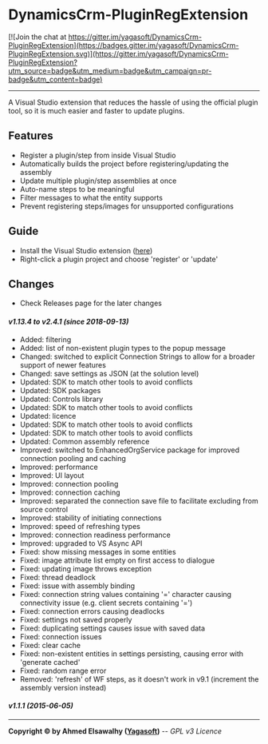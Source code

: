 # DynamicsCrm-PluginRegExtension

[![Join the chat at https://gitter.im/yagasoft/DynamicsCrm-PluginRegExtension](https://badges.gitter.im/yagasoft/DynamicsCrm-PluginRegExtension.svg)](https://gitter.im/yagasoft/DynamicsCrm-PluginRegExtension?utm_source=badge&utm_medium=badge&utm_campaign=pr-badge&utm_content=badge)

---

A Visual Studio extension that reduces the hassle of using the official plugin tool, so it is much easier and faster to update plugins.

## Features

  + Register a plugin/step from inside Visual Studio
  + Automatically builds the project before registering/updating the assembly
  + Update multiple plugin/step assemblies at once
  + Auto-name steps to be meaningful
  + Filter messages to what the entity supports
  + Prevent registering steps/images for unsupported configurations

## Guide

+ Install the Visual Studio extension ([here](https://marketplace.visualstudio.com/items?itemName=Yagasoft.CrmPluginRegExt))
+ Right-click a plugin project and choose 'register' or 'update'

## Changes
+ Check Releases page for the later changes
#### _v1.13.4 to v2.4.1 (since 2018-09-13)_
+ Added: filtering
+ Added: list of non-existent plugin types to the popup message
+ Changed: switched to explicit Connection Strings to allow for a broader support of newer features
+ Changed: save settings as JSON (at the solution level)
+ Updated: SDK to match other tools to avoid conflicts
+ Updated: SDK packages
+ Updated: Controls library
+ Updated: SDK to match other tools to avoid conflicts
+ Updated: licence
+ Updated: SDK to match other tools to avoid conflicts
+ Updated: SDK to match other tools to avoid conflicts
+ Updated: Common assembly reference
+ Improved: switched to EnhancedOrgService package for improved connection pooling and caching
+ Improved: performance
+ Improved: UI layout
+ Improved: connection pooling
+ Improved: connection caching
+ Improved: separated the connection save file to facilitate excluding from source control
+ Improved: stability of initiating connections
+ Improved: speed of refreshing types
+ Improved: connection readiness performance
+ Improved: upgraded to VS Async API
+ Fixed: show missing messages in some entities
+ Fixed: image attribute list empty on first access to dialogue
+ Fixed: updating image throws exception
+ Fixed: thread deadlock
+ Fixed: issue with assembly binding
+ Fixed: connection string values containing '=' character causing connectivity issue (e.g. client secrets containing '=')
+ Fixed: connection errors causing deadlocks
+ Fixed: settings not saved properly
+ Fixed: duplicating settings causes issue with saved data
+ Fixed: connection issues
+ Fixed: clear cache
+ Fixed: non-existent entities in settings persisting, causing error with 'generate cached'
+ Fixed: random range error
+ Removed: 'refresh' of WF steps, as it doesn't work in v9.1 (increment the assembly version instead)
#### _v1.1.1 (2015-06-05)_

---
**Copyright &copy; by Ahmed Elsawalhy ([Yagasoft](http://yagasoft.com))** -- _GPL v3 Licence_

